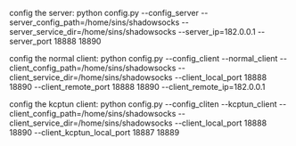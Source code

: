config the server:
python config.py --config_server --server_config_path=/home/sins/shadowsocks --server_service_dir=/home/sins/shadowsocks --server_ip=182.0.0.1 --server_port 18888 18890

config the normal client:
python config.py --config_client --normal_client --client_config_path=/home/sins/shadowsocks --client_service_dir=/home/sins/shadowsocks --client_local_port 18888 18890 --client_remote_port 18888 18890 --client_remote_ip=182.0.0.1

config the kcptun client:
python config.py --config_cliten --kcptun_client --client_config_path=/home/sins/shadowsocks --client_service_dir=/home/sins/shadowsocks --client_local_port 18888 18890 --client_kcptun_local_port 18887 18889
